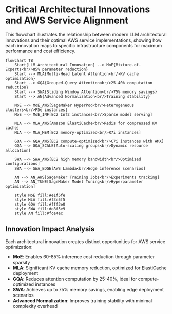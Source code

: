 # Critical Architectural Innovations and AWS Service Alignment

This flowchart illustrates the relationship between modern LLM architectural innovations and their optimal AWS service implementations, showing how each innovation maps to specific infrastructure components for maximum performance and cost efficiency.

```mermaid
flowchart TB
    Start[LLM Architectural Innovation] --> MoE{Mixture-of-Experts<br/>85% parameter reduction}
    Start --> MLA{Multi-Head Latent Attention<br/>KV cache optimization}
    Start --> GQA{Grouped-Query Attention<br/>25-40% computation reduction}
    Start --> SWA{Sliding Window Attention<br/>75% memory savings}
    Start --> AN{Advanced Normalization<br/>Training stability}

    MoE --> MoE_AWS[SageMaker HyperPod<br/>Heterogeneous clusters<br/>P5e instances]
    MoE --> MoE_INF[EC2 Inf2 instances<br/>Sparse model serving]

    MLA --> MLA_AWS[Amazon ElastiCache<br/>Redis for compressed KV cache]
    MLA --> MLA_MEM[EC2 memory-optimized<br/>R7i instances]

    GQA --> GQA_AWS[EC2 compute-optimized<br/>C7i instances with AMX]
    GQA --> GQA_SCALE[Auto-scaling groups<br/>Dynamic resource allocation]

    SWA --> SWA_AWS[EC2 high memory bandwidth<br/>Optimized configurations]
    SWA --> SWA_EDGE[AWS Lambda<br/>Edge inference scenarios]

    AN --> AN_AWS[SageMaker Training Jobs<br/>Experiments tracking]
    AN --> AN_TUNE[SageMaker Model Tuning<br/>Hyperparameter optimization]

    style MoE fill:#e1f5fe
    style MLA fill:#f3e5f5
    style GQA fill:#fff3e0
    style SWA fill:#e8f5e9
    style AN fill:#fce4ec
```

## Innovation Impact Analysis

Each architectural innovation creates distinct opportunities for AWS service optimization:
- **MoE**: Enables 60-85% inference cost reduction through parameter sparsity
- **MLA**: Significant KV cache memory reduction, optimized for ElastiCache deployment
- **GQA**: Reduces attention computation by 25-40%, ideal for compute-optimized instances
- **SWA**: Achieves up to 75% memory savings, enabling edge deployment scenarios
- **Advanced Normalization**: Improves training stability with minimal complexity overhead